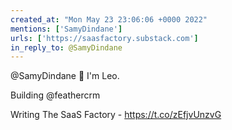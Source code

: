 ```yaml
---
created_at: "Mon May 23 23:06:06 +0000 2022"
mentions: ['SamyDindane']
urls: ['https://saasfactory.substack.com']
in_reply_to: @SamyDindane
---
```


@SamyDindane 👋 I'm Leo.

Building @feathercrm 

Writing The SaaS Factory - https://t.co/zEfjvUnzvG